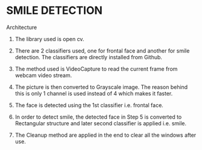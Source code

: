 # SMILE DETECTION

Architecture


1. The library used is open cv.

2. There are 2 classifiers used, one for frontal face and another for smile detection. The classifiers are directly installed from Github.

3. The method used is VideoCapture to read the current frame from webcam video stream.

4. The picture is then converted to Grayscale image. The reason behind this is only 1 channel is used instead of 4 which makes it faster.

5. The face is detected using the 1st classifier i.e. frontal face.

6. In order to detect smile, the detected face in Step 5 is converted to Rectangular structure and later second classifier is applied i.e. smile.

7. The Cleanup method are applied in the end to clear all the windows after use.
